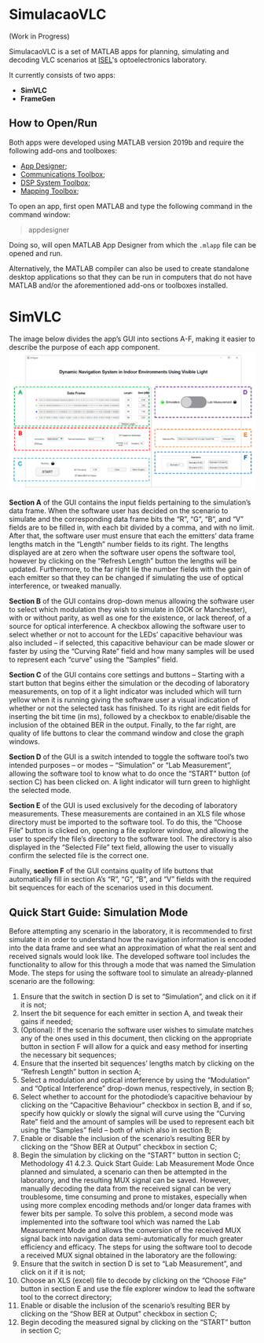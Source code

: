 # SimulacaoVLC

(Work in Progress)

SimulacaoVLC is a set of MATLAB apps for planning, simulating and decoding VLC scenarios at [ISEL](https://www.isel.pt/)'s optoelectronics laboratory.

It currently consists of two apps:
- **SimVLC**
- **FrameGen**

## How to Open/Run
Both apps were developed using MATLAB version 2019b and require the following add-ons and toolboxes:
- [App Designer](https://www.mathworks.com/products/matlab/app-designer.html);
- [Communications Toolbox](https://www.mathworks.com/products/communications.html);
- [DSP System Toolbox](https://www.mathworks.com/products/dsp-system.html);
- [Mapping Toolbox](https://www.mathworks.com/products/mapping.html);

To open an app, first open MATLAB and type the following command in the command window:
>appdesigner

Doing so, will open MATLAB App Designer from which the `.mlapp` file can be opened and run.

Alternatively, the MATLAB compiler can also be used to create standalone desktop applications so that they can be run in computers that do not have MATLAB and/or the aforementioned add-ons or toolboxes installed.

# SimVLC

The image below divides the app’s GUI into sections A-F, making it easier to describe the purpose of each app component.
![SimVLC GUI](SimVLC_GUI.png)

**Section A** of the GUI contains the input fields pertaining to the simulation’s data frame. When the software user has decided on the scenario to simulate and the corresponding data frame bits the “R”, “G”, “B”, and “V” fields are to be filled in, with each bit divided by a comma, and with no limit. After that, the software user must ensure that each the emitters’ data frame lengths match in the “Length” number fields to its right. The lengths displayed are at zero when the software user opens the software tool, however by clicking on the “Refresh Length” button the lengths will be updated. Furthermore, to the far right lie the number fields with the gain of each emitter so that they can be changed if simulating the use of optical interference, or tweaked manually.


**Section B** of the GUI contains drop-down menus allowing the software user to select which modulation they wish to simulate in (OOK or Manchester), with or without parity, as well as one for the existence, or lack thereof, of a source for optical interference. A checkbox allowing the software user to select whether or not to account for the LEDs’ capacitive behaviour was also included – if selected, this capacitive behaviour can be made slower or faster by using the “Curving Rate” field and how many samples will be used to represent each “curve” using the “Samples” field.


**Section C** of the GUI contains core settings and buttons – Starting with a start button that begins either the simulation or the decoding of laboratory measurements, on top of it a light indicator was included which will turn yellow when it is running giving the software user a visual indication of whether or not the selected task has finished. To its right are edit fields for inserting the bit time (in ms), followed by a checkbox to enable/disable the inclusion of the obtained BER in the output. Finally, to the far right, are quality of life buttons to clear the command window and close the graph windows.


**Section D** of the GUI is a switch intended to toggle the software tool’s two intended purposes – or modes – “Simulation” or “Lab Measurement”, allowing the software tool to know what to do once the “START” button (of section C) has been clicked on. A light indicator will turn green to highlight the selected mode.


**Section E** of the GUI is used exclusively for the decoding of laboratory measurements. These measurements are contained in an XLS file whose directory must be imported to the software tool. To do this, the “Choose File” button is clicked on, opening a file explorer window, and allowing the user to specify the file’s directory to the software tool. The directory is also displayed in the “Selected File” text field, allowing the user to visually confirm the selected file is the correct one.


Finally, **section F** of the GUI contains quality of life buttons that automatically fill in section A’s “R”, “G”, “B”, and “V” fields with the required bit sequences for each of the scenarios used in this document.

## Quick Start Guide: Simulation Mode
Before attempting any scenario in the laboratory, it is recommended to first simulate it in order to understand how the navigation information is encoded into the data frame and see what an approximation of what the real sent and received signals would look like. The developed software tool includes the functionality to allow for this through a mode that was named the Simulation Mode.
The steps for using the software tool to simulate an already-planned scenario are the following:
1. Ensure that the switch in section D is set to “Simulation”, and click on it if it is not;
2. Insert the bit sequence for each emitter in section A, and tweak their gains if needed;
3. (Optional): If the scenario the software user wishes to simulate matches any of the ones used in this document, then clicking on the appropriate button in section F will allow for a quick and easy method for inserting the necessary bit sequences;
4. Ensure that the inserted bit sequences’ lengths match by clicking on the “Refresh Length” button in section A;
5. Select a modulation and optical interference by using the “Modulation” and “Optical Interference” drop-down menus, respectively, in section B;
6. Select whether to account for the photodiode’s capacitive behaviour by clicking on the “Capacitive Behaviour” checkbox in section B, and if so, specify how quickly or slowly the signal will curve using the “Curving Rate” field and the amount of samples will be used to represent each bit using the “Samples” field – both of which also in section B;
7. Enable or disable the inclusion of the scenario’s resulting BER by clicking on the “Show BER at Output” checkbox in section C;
8. Begin the simulation by clicking on the “START” button in section C;
Methodology
41
4.2.3. Quick Start Guide: Lab Measurement Mode
Once planned and simulated, a scenario can then be attempted in the laboratory, and the resulting MUX signal can be saved. However, manually decoding the data from the received signal can be very troublesome, time consuming and prone to mistakes, especially when using more complex encoding methods and/or longer data frames with fewer bits per sample. To solve this problem, a second mode was implemented into the software tool which was named the Lab Measurement Mode and allows the conversion of the received MUX signal back into navigation data semi-automatically for much greater efficiency and efficacy.
The steps for using the software tool to decode a received MUX signal obtained in the laboratory are the following:
1. Ensure that the switch in section D is set to “Lab Measurement”, and click on it if it is not;
2. Choose an XLS (excel) file to decode by clicking on the “Choose File” button in section E and use the file explorer window to lead the software tool to the correct directory;
3. Enable or disable the inclusion of the scenario’s resulting BER by clicking on the “Show BER at Output” checkbox in section C;
4. Begin decoding the measured signal by clicking on the “START” button in section C;
